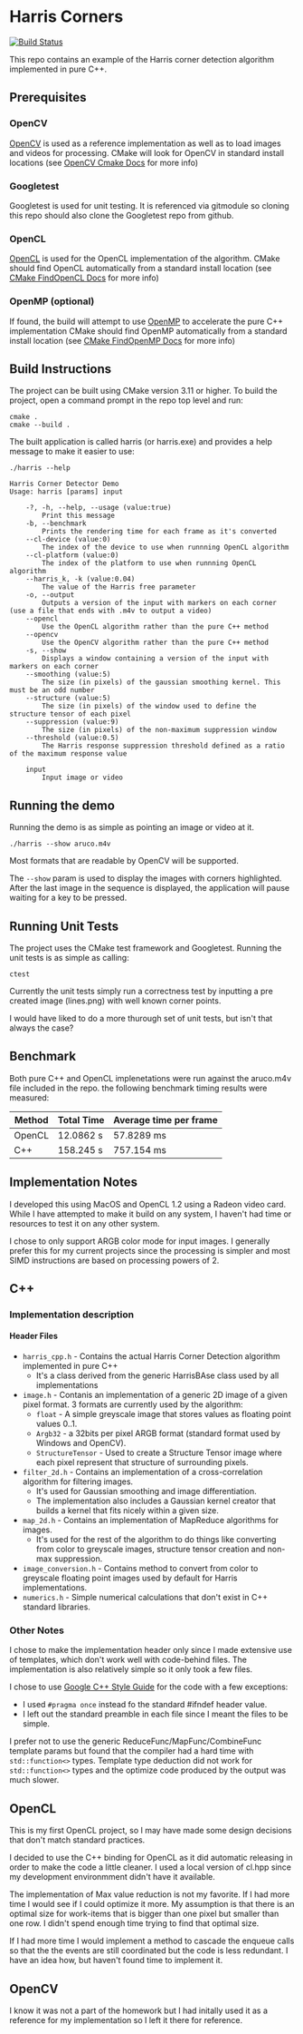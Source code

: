# Harris Corners

[![Build Status](https://travis-ci.org/oneam/harris.svg)](https://travis-ci.org/oneam/harris)

This repo contains an example of the Harris corner detection algorithm implemented in pure C++.

## Prerequisites

### OpenCV

[OpenCV](https://opencv.org/) is used as a reference implementation as well as to load images and videos for processing.
CMake will look for OpenCV in standard install locations (see [OpenCV Cmake Docs](https://docs.opencv.org/3.4.5/db/df5/tutorial_linux_gcc_cmake.html) for more info)

### Googletest

Googletest is used for unit testing. It is referenced via gitmodule so cloning this repo should also clone the Googletest repo from github.

### OpenCL

[OpenCL](https://www.khronos.org/opencl/) is used for the OpenCL implementation of the algorithm.
CMake should find OpenCL automatically from a standard install location (see [CMake FindOpenCL Docs](https://cmake.org/cmake/help/latest/module/FindOpenCL.html) for more info)

### OpenMP (optional)

If found, the build will attempt to use [OpenMP](https://www.openmp.org/) to accelerate the pure C++ implementation
CMake should find OpenMP automatically from a standard install location (see [CMake FindOpenMP Docs](https://cmake.org/cmake/help/latest/module/FindOpenMP.html) for more info)

## Build Instructions

The project can be built using CMake version 3.11 or higher. To build the project, open a command prompt in the repo top level and run:

```
cmake .
cmake --build .
```

The built application is called harris (or harris.exe) and provides a help message to make it easier to use:
```
./harris --help

Harris Corner Detector Demo
Usage: harris [params] input 

	-?, -h, --help, --usage (value:true)
		Print this message
	-b, --benchmark
		Prints the rendering time for each frame as it's converted
	--cl-device (value:0)
		The index of the device to use when runnning OpenCL algorithm
	--cl-platform (value:0)
		The index of the platform to use when runnning OpenCL algorithm
	--harris_k, -k (value:0.04)
		The value of the Harris free parameter
	-o, --output
		Outputs a version of the input with markers on each corner (use a file that ends with .m4v to output a video)
	--opencl
		Use the OpenCL algorithm rather than the pure C++ method
	--opencv
		Use the OpenCV algorithm rather than the pure C++ method
	-s, --show
		Displays a window containing a version of the input with markers on each corner
	--smoothing (value:5)
		The size (in pixels) of the gaussian smoothing kernel. This must be an odd number
	--structure (value:5)
		The size (in pixels) of the window used to define the structure tensor of each pixel
	--suppression (value:9)
		The size (in pixels) of the non-maximum suppression window
	--threshold (value:0.5)
		The Harris response suppression threshold defined as a ratio of the maximum response value

	input
		Input image or video
```

## Running the demo

Running the demo is as simple as pointing an image or video at it. 

```
./harris --show aruco.m4v
```

Most formats that are readable by OpenCV will be supported.

The `--show` param is used to display the images with corners highlighted.
After the last image in the sequence is displayed, the application will pause waiting for a key to be pressed.

## Running Unit Tests

The project uses the CMake test framework and Googletest. Running the unit tests is as simple as calling:

```
ctest
```

Currently the unit tests simply run a correctness test by inputting a pre created image (lines.png) with well known corner points.

I would have liked to do a more thurough set of unit tests, but isn't that always the case?

## Benchmark

Both pure C++ and OpenCL implenetations were run against the aruco.m4v file included in the repo. the following benchmark timing results were measured:

| Method | Total Time | Average time per frame |
|--------|------------|------------------------|
| OpenCL | 12.0862 s  | 57.8289 ms             |
| C++    | 158.245 s  | 757.154 ms             |

## Implementation Notes

I developed this using MacOS and OpenCL 1.2 using a Radeon video card. While I have attempted to make it build on any system, I haven't had time
or resources to test it on any other system.

I chose to only support ARGB color mode for input images.
I generally prefer this for my current projects since the processing is simpler and most SIMD instructions are
based on processing powers of 2.

## C++

### Implementation description

#### Header Files

* `harris_cpp.h` - Contains the actual Harris Corner Detection algorithm implemented in pure C++
    * It's a class derived from the generic HarrisBAse class used by all implementations
* `image.h` - Contanis an implementation of a generic 2D image of a given pixel format. 3 formats are currently used by the algorithm:
    * `float` - A simple greyscale image that stores values as floating point values 0..1.
    * `Argb32` - a 32bits per pixel ARGB format (standard format used by Windows and OpenCV).
    * `StructureTensor` - Used to create a Structure Tensor image where each pixel represent that structure of surrounding pixels.
* `filter_2d.h` - Contains an implementation of a cross-correlation algorithm for filtering images.
    * It's used for Gaussian smoothing and image differentiation.
    * The implementation also includes a Gaussian kernel creator that builds a kernel that fits nicely within a given size.
* `map_2d.h` - Contains an implementation of MapReduce algorithms for images.
    * It's used for the rest of the algorithm to do things like converting from color to greyscale images, structure tensor creation and non-max suppression.
* `image_conversion.h` - Contains method to convert from color to greyscale floating point images used by default for Harris implementations.
* `numerics.h` - Simple numerical calculations that don't exist in C++ standard libraries.

### Other Notes

I chose to make the implementation header only since I made extensive use of templates, which don't work well with code-behind files.
The implementation is also relatively simple so it only took a few files.

I chose to use [Google C++ Style Guide](https://google.github.io/styleguide/cppguide.html) for the code with a few exceptions:
* I used `#pragma once` instead fo the standard #ifndef header value.
* I left out the standard preamble in each file since I meant the files to be simple.

I prefer not to use the generic ReduceFunc/MapFunc/CombineFunc template params but found that the compiler had a hard time with `std::function<>`
types. Template type deduction did not work for `std::function<>` types and the optimize code produced by the output was much slower.

## OpenCL

This is my first OpenCL project, so I may have made some design decisions that don't match standard practices.

I decided to use the C++ binding for OpenCL as it did automatic releasing in order to make the code a little cleaner.
I used a local version of cl.hpp since my development environmment didn't have it available.

The implementation of Max value reduction is not my favorite. If I had more time I would see if I could optimize it more.
My assumption is that there is an optimal size for work-items that is bigger than one pixel but smaller than one row. I didn't spend enough time trying to find that optimal size.

If I had more time I would implement a method to cascade the enqueue calls so that the the events are still coordinated but the code is less redundant.
I have an idea how, but haven't found time to implement it.

## OpenCV

I know it was not a part of the homework but I had initally used it as a reference for my implementation so I left it there for reference.
